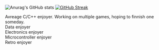 ![Anurag's GitHub stats](https://github-readme-stats.vercel.app/api?username=ShiralynDev&show_icons=true&theme=radical)
[![GitHub Streak](https://streak-stats.demolab.com/?user=ShiralynDev)](https://git.io/streak-stats)

Avreage C/C++ enjoyer. Working on multiple games, hoping to finnish one someday.<br>
Data enjoyer<br>
Electronics enjoyer<br>
Microcontroller enjoyer<br>
Retro enjoyer<br>
